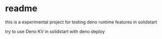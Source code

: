# readme

this is a experimental project for testing deno runtime features in solidstart

try to use Deno KV in solidstart with deno deploy
